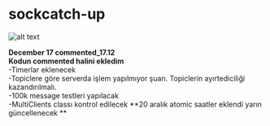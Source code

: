 # sockcatch-up 

![alt text](https://cdn.discordapp.com/attachments/734826030719697048/788839163759034408/v2-sistem.PNG)

**December 17  commented_17.12**  
**Kodun commented halini ekledim**  
-Timerlar eklenecek  
-Topiclere göre serverda işlem yapılmıyor şuan. Topiclerin ayırtediciliği kazandırılmalı.  
-100k message testleri yapılacak  
-MultiClients classı kontrol edilecek
**20 aralık atomic saatler eklendi yarın güncellenecek **
